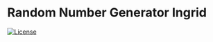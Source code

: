 # Random Number Generator Ingrid

[![License](https://img.shields.io/badge/license-MIT-green)](./LICENSE)